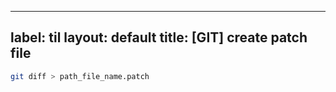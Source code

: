 
---
label: til
layout: default
title: [GIT] create patch file
---
```bash
git diff > path_file_name.patch
```

